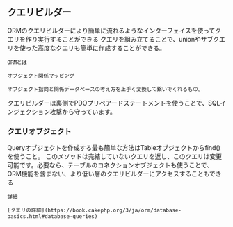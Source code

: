 ## クエリビルダー

ORMのクエリビルダーにより簡単に流れるようなインターフェイスを使ってクエリを作り実行することができる
クエリを組み立てることで、unionやサブクエリを使った高度なクエリも簡単に作成することができる。

```
ORMとは

オブジェクト関係マッピング

オブジェクト指向と関係データベースの考え方を上手く変換して繋いでくれるもの。

```

クエリビルダーは裏側でPDOプリペアードステートメントを使うことで、SQLインジェクション攻撃から守っています。

### クエリオブジェクト

Queryオブジェクトを作成する最も簡単な方法はTableオブジェクトからfind()を使うこと。
このメソッドは完結していないクエリを返し、このクエリは変更可能です。必要なら、テーブルのコネクションオブジェクトも使うことで、ORM機能を含まない、より低い層のクエリビルダーにアクセスすることもできる

```
詳細

[クエリの詳細](https://book.cakephp.org/3/ja/orm/database-basics.html#database-queries)

```

